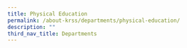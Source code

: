 ```yaml
---
title: Physical Education
permalink: /about-krss/departments/physical-education/
description: ""
third_nav_title: Departments
---
```

